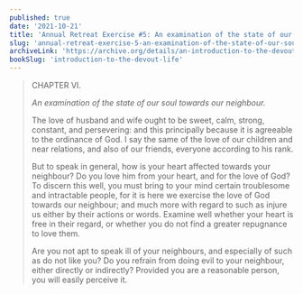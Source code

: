 ```yaml
---
published: true
date: '2021-10-21'
title: 'Annual Retreat Exercise #5: An examination of the state of our soul towards our neighbour'
slug: 'annual-retreat-exercise-5-an-examination-of-the-state-of-our-soul-towards-our-neighbour'
archiveLink: 'https://archive.org/details/an-introduction-to-the-devout-life/page/271?view=theater'
bookSlug: 'introduction-to-the-devout-life'
---
```


> CHAPTER VI.
>
> *An examination of the state of our soul towards our neighbour.*
>
> The love of husband and wife ought to be sweet, calm, strong, constant, and persevering: and this principally because it is agreeable to the ordinance of God. I say the same of the love of our children and near relations, and also of our friends, everyone according to his rank.
>
> But to speak in general, how is your heart affected towards your neighbour? Do you love him from your heart, and for the love of God? To discern this well, you must bring to your mind certain troublesome and intractable people, for it is here we exercise the love of God towards our neighbour; and much more with regard to such as injure us either by their actions or words. Examine well whether your heart is free in their regard, or whether you do not find a greater repugnance to love them.
>
> Are you not apt to speak ill of your neighbours, and especially of such as do not like you? Do you refrain from doing evil to your neighbour, either directly or indirectly? Provided you are a reasonable person, you will easily perceive it.